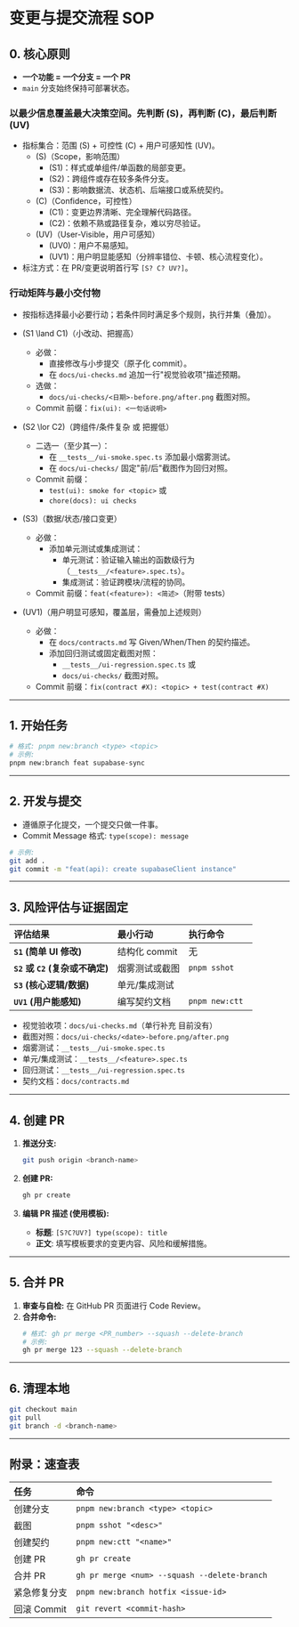 # 变更与提交流程 SOP

## 0. 核心原则

- **一个功能 = 一个分支 = 一个 PR**
- `main` 分支始终保持可部署状态。

### 以最少信息覆盖最大决策空间。先判断 \(S\)，再判断 \(C\)，最后判断 \(UV\)

- 指标集合：范围 \(S\) + 可控性 \(C\) + 用户可感知性 \(UV\)。
  - \(S\)（Scope，影响范围）
    - \(S1\)：样式或单组件/单函数的局部变更。
    - \(S2\)：跨组件或存在较多条件分支。
    - \(S3\)：影响数据流、状态机、后端接口或系统契约。
  - \(C\)（Confidence，可控性）
    - \(C1\)：变更边界清晰、完全理解代码路径。
    - \(C2\)：依赖不熟或路径复杂，难以穷尽验证。
  - \(UV\)（User-Visible，用户可感知）
    - \(UV0\)：用户不易感知。
    - \(UV1\)：用户明显能感知（分辨率错位、卡顿、核心流程变化）。
- 标注方式：在 PR/变更说明首行写 `[S? C? UV?]`。

### 行动矩阵与最小交付物

- 按指标选择最小必要行动；若条件同时满足多个规则，执行并集（叠加）。

- \(S1 \land C1\)（小改动、把握高）

  - 必做：
    - 直接修改与小步提交（原子化 commit）。
    - 在 `docs/ui-checks.md` 追加一行"视觉验收项"描述预期。
  - 选做：
    - `docs/ui-checks/<日期>-before.png/after.png` 截图对照。
  - Commit 前缀：`fix(ui): <一句话说明>`

- \(S2 \lor C2\)（跨组件/条件复杂 或 把握低）

  - 二选一（至少其一）：
    - 在 `__tests__/ui-smoke.spec.ts` 添加最小烟雾测试。
    - 在 `docs/ui-checks/` 固定"前/后"截图作为回归对照。
  - Commit 前缀：
    - `test(ui): smoke for <topic>` 或
    - `chore(docs): ui checks`

- \(S3\)（数据/状态/接口变更）

  - 必做：
    - 添加单元测试或集成测试：
      - 单元测试：验证输入输出的函数级行为（`__tests__/<feature>.spec.ts`）。
      - 集成测试：验证跨模块/流程的协同。
  - Commit 前缀：`feat(<feature>): <简述>`（附带 tests）

- \(UV1\)（用户明显可感知，覆盖层，需叠加上述规则）
  - 必做：
    - 在 `docs/contracts.md` 写 Given/When/Then 的契约描述。
    - 添加回归测试或固定截图对照：
      - `__tests__/ui-regression.spec.ts` 或
      - `docs/ui-checks/` 截图对照。
  - Commit 前缀：`fix(contract #X): <topic> + test(contract #X)`

---

## 1. 开始任务

```bash
# 格式: pnpm new:branch <type> <topic>
# 示例:
pnpm new:branch feat supabase-sync
```

---

## 2. 开发与提交

- 遵循原子化提交，一个提交只做一件事。
- Commit Message 格式: `type(scope): message`

```bash
# 示例:
git add .
git commit -m "feat(api): create supabaseClient instance"
```

---

## 3. 风险评估与证据固定

| 评估结果                        | 最小行动       | 执行命令        |
| :------------------------------ | :------------- | :-------------- |
| **`S1` (简单 UI 修改)**         | 结构化 commit  | 无              |
| **`S2` 或 `C2` (复杂或不确定)** | 烟雾测试或截图 | `pnpm sshot`    |
| **`S3` (核心逻辑/数据)**        | 单元/集成测试  |                 |
| **`UV1` (用户能感知)**          | 编写契约文档   | `pnpm new:ctt ` |

- 视觉验收项：`docs/ui-checks.md`（单行补充 目前没有）
- 截图对照：`docs/ui-checks/<date>-before.png/after.png`
- 烟雾测试：`__tests__/ui-smoke.spec.ts`
- 单元/集成测试：`__tests__/<feature>.spec.ts`
- 回归测试：`__tests__/ui-regression.spec.ts`
- 契约文档：`docs/contracts.md`

---

## 4. 创建 PR

1.  **推送分支:**

    ```bash
    git push origin <branch-name>
    ```

2.  **创建 PR:**

    ```bash
    gh pr create
    ```

3.  **编辑 PR 描述 (使用模板):**
    - **标题**: `[S?C?UV?] type(scope): title`
    - **正文**: 填写模板要求的变更内容、风险和缓解措施。

---

## 5. 合并 PR

1.  **审查与自检:** 在 GitHub PR 页面进行 Code Review。
2.  **合并命令:**
    ```bash
    # 格式: gh pr merge <PR_number> --squash --delete-branch
    # 示例:
    gh pr merge 123 --squash --delete-branch
    ```

---

## 6. 清理本地

```bash
git checkout main
git pull
git branch -d <branch-name>
```

---

## 附录：速查表

| 任务         | 命令                                         |
| :----------- | :------------------------------------------- |
| 创建分支     | `pnpm new:branch <type> <topic>`             |
| 截图         | `pnpm sshot "<desc>"`                        |
| 创建契约     | `pnpm new:ctt "<name>"`                      |
| 创建 PR      | `gh pr create`                               |
| 合并 PR      | `gh pr merge <num> --squash --delete-branch` |
| 紧急修复分支 | `pnpm new:branch hotfix <issue-id>`          |
| 回滚 Commit  | `git revert <commit-hash>`                   |
